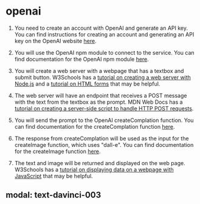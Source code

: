 # openai

1. You need to create an account with OpenAI and generate an API key. You can find instructions for creating an account and generating an API key on the OpenAI website [here](https://beta.openai.com/signup/).

2. You will use the OpenAI npm module to connect to the service. You can find documentation for the OpenAI npm module [here](https://www.npmjs.com/package/openai).

3. You will create a web server with a webpage that has a textbox and submit button. W3Schools has a [tutorial on creating a web server with Node.js](https://www.w3schools.com/nodejs/nodejs_http.asp) and a [tutorial on HTML forms](https://www.w3schools.com/html/html_forms.asp) that may be helpful.
4. The web server will have an endpoint that receives a POST message with the text from the textbox as the prompt. MDN Web Docs has a [tutorial on creating a server-side script to handle HTTP POST requests](https://developer.mozilla.org/en-US/docs/Learn/Server-side/Express_Nodejs/forms#Creating_server-side_scripts_to_handle_POST_requests).

5. You will send the prompt to the OpenAI createComplation function. You can find documentation for the createComplation function [here](https://beta.openai.com/docs/api-reference/completions/create).

6. The response from createComplation will be used as the input for the createImage function, which uses "dall-e". You can find documentation for the createImage function [here](https://beta.openai.com/docs/api-reference/images/create).

7. The text and image will be returned and displayed on the web page. W3Schools has a [tutorial on displaying data on a webpage with JavaScript](https://www.w3schools.com/js/js_display_data.asp) that may be helpful.
## modal: text-davinci-003
